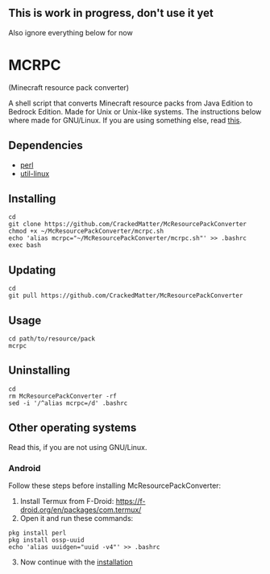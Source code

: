 ## This is work in progress, don't use it yet
Also ignore everything below for now

# MCRPC

(Minecraft resource pack converter)

A shell script that converts Minecraft resource packs from Java Edition to Bedrock Edition.
Made for Unix or Unix-like systems.
The instructions below where made for GNU/Linux.
If you are using something else, read [this](README.md#other-operating-systems).

## Dependencies

- [perl](https://github.com/Perl/perl5)
- [util-linux](https://github.com/karelzak/util-linux)

## Installing
```
cd
git clone https://github.com/CrackedMatter/McResourcePackConverter
chmod +x ~/McResourcePackConverter/mcrpc.sh
echo 'alias mcrpc="~/McResourcePackConverter/mcrpc.sh"' >> .bashrc
exec bash
```

## Updating
```
cd
git pull https://github.com/CrackedMatter/McResourcePackConverter
```

## Usage
```
cd path/to/resource/pack
mcrpc
```

## Uninstalling
```
cd
rm McResourcePackConverter -rf
sed -i '/^alias mcrpc=/d' .bashrc
```

## Other operating systems

Read this, if you are not using GNU/Linux.

### Android

Follow these steps before installing McResourcePackConverter:

1. Install Termux from F-Droid: https://f-droid.org/en/packages/com.termux/
2. Open it and run these commands:
```
pkg install perl
pkg install ossp-uuid
echo 'alias uuidgen="uuid -v4"' >> .bashrc
```
3. Now continue with the [installation](README.md#installing)
